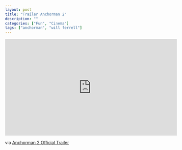 ```yaml
---
layout: post
title: "Trailer Anchorman 2"
description: ""
categories: ["Fun", "Cinema"]
tags: ["anchorman", "will ferrell"]
---
```


<iframe width="560" height="315" src="http://www.youtube.com/embed/mZ-JX-7B3uM" frameborder="0"> </iframe>

via [Anchorman 2 Official Trailer][1]

[1]: http://youtu.be/mZ-JX-7B3uM
